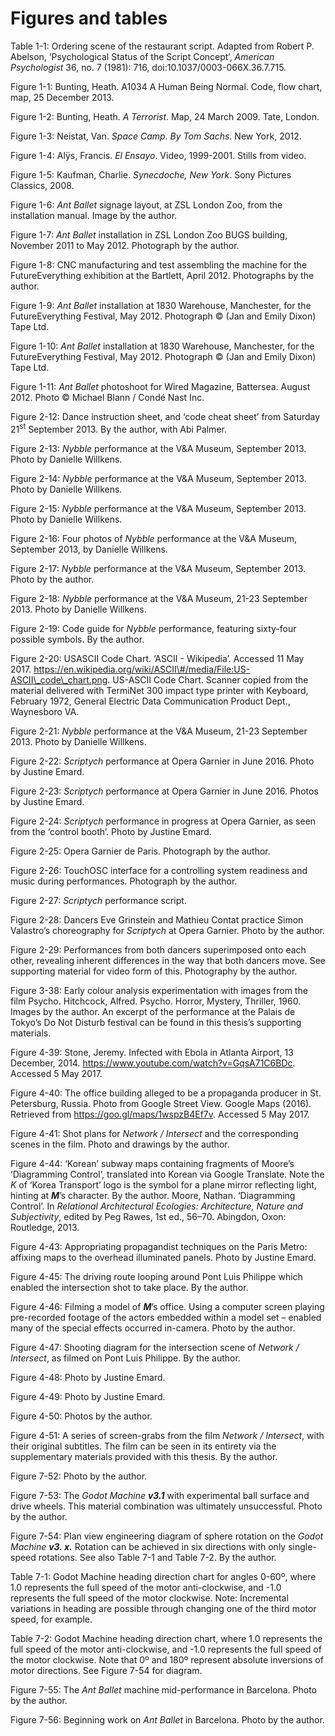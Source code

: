 Figures and tables
==================

Table 1-1:
Ordering scene of the restaurant script. Adapted from Robert P. Abelson, ‘Psychological Status of the Script Concept’, *American Psychologist* 36, no. 7 (1981): 716, doi:10.1037/0003-066X.36.7.715.

Figure 1-1:
Bunting, Heath. A1034 A Human Being Normal. Code, flow chart, map, 25 December 2013.

Figure 1-2:
Bunting, Heath. *A Terrorist*. Map, 24 March 2009. Tate, London.

Figure 1-3:
Neistat, Van. *Space Camp. By Tom Sachs.* New York, 2012.

Figure 1-4:
Alÿs, Francis. *El Ensayo*. Video, 1999-2001. Stills from video.

Figure 1-5:
Kaufman, Charlie. *Synecdoche, New York*. Sony Pictures Classics, 2008.

Figure 1-6:
*Ant Ballet* signage layout, at ZSL London Zoo, from the installation manual. Image by the author.

Figure 1-7:
*Ant Ballet* installation in ZSL London Zoo BUGS building, November 2011 to May 2012. Photograph by the author.

Figure 1-8:
CNC manufacturing and test assembling the machine for the FutureEverything exhibition at the Bartlett, April 2012. Photographs by the author.

Figure 1-9:
*Ant Ballet* installation at 1830 Warehouse, Manchester, for the FutureEverything Festival, May 2012. Photograph © (Jan and Emily Dixon) Tape Ltd.

Figure 1-10:
*Ant Ballet* installation at 1830 Warehouse, Manchester, for the FutureEverything Festival, May 2012. Photograph © (Jan and Emily Dixon) Tape Ltd.

Figure 1-11:
*Ant Ballet* photoshoot for Wired Magazine, Battersea. August 2012.
Photo © Michael Blann / Condé Nast Inc.

Figure 2-12:
Dance instruction sheet, and ‘code cheat sheet’ from Saturday 21<sup>st</sup> September 2013. By the author, with Abi Palmer.

Figure 2-13:
*Nybble* performance at the V&A Museum, September 2013. Photo by Danielle Willkens.

Figure 2-14:
*Nybble* performance at the V&A Museum, September 2013. Photo by Danielle Willkens.

Figure 2-15:
*Nybble* performance at the V&A Museum, September 2013. Photo by Danielle Willkens.

Figure 2-16:
Four photos of *Nybble* performance at the V&A Museum, September 2013, by Danielle Willkens.

Figure 2-17:
*Nybble* performance at the V&A Museum, September 2013. Photo by the author.

Figure 2-18:
*Nybble* performance at the V&A Museum, 21-23 September 2013. Photo by Danielle Willkens.

Figure 2-19:
Code guide for *Nybble* performance, featuring sixty-four possible symbols. By the author.

Figure 2-20:
USASCII Code Chart. ‘ASCII - Wikipedia’. Accessed 11 May 2017. https://en.wikipedia.org/wiki/ASCII\#/media/File:US-ASCII\_code\_chart.png. US-ASCII Code Chart. Scanner copied from the material delivered with TermiNet 300 impact type printer with Keyboard, February 1972, General Electric Data Communication Product Dept., Waynesboro VA.

Figure 2-21:
*Nybble* performance at the V&A Museum, 21-23 September 2013. Photo by Danielle Willkens.

Figure 2-22:
*Scriptych* performance at Opera Garnier in June 2016. Photo by Justine Emard.

Figure 2-23:
*Scriptych* performance at Opera Garnier in June 2016. Photos by Justine Emard.

Figure 2-24:
*Scriptych* performance in progress at Opera Garnier, as seen from the ‘control booth’. Photo by Justine Emard.

Figure 2-25:
Opera Garnier de Paris. Photograph by the author.

Figure 2-26:
TouchOSC interface for a controlling system readiness and music during performances. Photograph by the author.

Figure 2-27:
*Scriptych* performance script.

Figure 2-28:
Dancers Eve Grinstein and Mathieu Contat practice Simon Valastro’s choreography for *Scriptych* at Opera Garnier. Photo by the author.

Figure 2-29:
Performances from both dancers superimposed onto each other, revealing inherent differences in the way that both dancers move. See supporting material for video form of this. Photography by the author.

Figure 3-38:
Early colour analysis experimentation with images from the film Psycho. Hitchcock, Alfred. Psycho. Horror, Mystery, Thriller, 1960. Images by the author. An excerpt of the performance at the Palais de Tokyo’s Do Not Disturb festival can be found in this thesis’s supporting materials.

Figure 4-39:
Stone, Jeremy. Infected with Ebola in Atlanta Airport, 13 December, 2014. https://www.youtube.com/watch?v=GqsA71C6BDc. Accessed 5 May 2017.

Figure 4-40:
The office building alleged to be a propaganda producer in St. Petersburg, Russia. Photo from Google Street View. Google Maps (2016). Retrieved from https://goo.gl/maps/1wspzB4Ef7v. Accessed 5 May 2017.

Figure 4-41:
Shot plans for *Network / Intersect* and the corresponding scenes in the film. Photo and drawings by the author.

Figure 4-44:
‘Korean’ subway maps containing fragments of Moore’s ‘Diagramming Control’, translated into Korean via Google Translate. Note the *K* of ‘Korea Transport’ logo is the symbol for a plane mirror reflecting light, hinting at ***M***’s character. By the author. Moore, Nathan. ‘Diagramming Control’. In *Relational Architectural Ecologies: Architecture, Nature and Subjectivity*, edited by Peg Rawes, 1st ed., 56–70. Abingdon, Oxon: Routledge, 2013.

Figure 4-43:
Appropriating propagandist techniques on the Paris Metro: affixing maps to the overhead illuminated panels. Photo by Justine Emard.

Figure 4-45:
The driving route looping around Pont Luis Philippe which enabled the intersection shot to take place. By the author.

Figure 4-46:
Filming a model of ***M***’s office. Using a computer screen playing pre-recorded footage of the actors embedded within a model set – enabled many of the special effects occurred in-camera. Photo by the author.

Figure 4-47:
Shooting diagram for the intersection scene of *Network / Intersect*, as filmed on Pont Luis Philippe. By the author.

Figure 4-48:
Photo by Justine Emard.

Figure 4-49:
Photo by Justine Emard.

Figure 4-50:
Photos by the author.

Figure 4-51:
A series of screen-grabs from the film *Network / Intersect*, with their original subtitles. The film can be seen in its entirety via the supplementary materials provided with this thesis. By the author.

Figure 7-52:
Photo by the author.

Figure 7-53:
The *Godot Machine* ***v3.1*** with experimental ball surface and drive wheels. This material combination was ultimately unsuccessful. Photo by the author.

Figure 7-54:
Plan view engineering diagram of sphere rotation on the *Godot Machine* ***v3. x.*** Rotation can be achieved in six directions with only single-speed rotations. See also Table 7-1 and Table 7-2. By the author.

Table 7-1:
Godot Machine heading direction chart for angles 0-60º, where 1.0 represents the full speed of the motor anti-clockwise, and -1.0 represents the full speed of the motor clockwise. Note: Incremental variations in heading are possible through changing one of the third motor speed, for example.

Table 7-2:
Godot Machine heading direction chart, where 1.0 represents the full speed of the motor anti-clockwise, and -1.0 represents the full speed of the motor clockwise. Note that 0º and 180º represent absolute inversions of motor directions. See Figure 7-54 for diagram.

Figure 7-55:
The *Ant Ballet* machine mid-performance in Barcelona. Photo by the author.

Figure 7-56:
Beginning work on *Ant Ballet* in Barcelona. Photo by the author.
